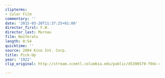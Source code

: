 ```yaml
---
clipterms:
- Color Film
commentary: ''
date: '2015-03-20T11:37:25+01:00'
director_first: F.W.
director_last: Murnau
film: Nosferatu
length: 0:54
quicktime: ''
source: 2004 Kino Int. Corp.
title: Pick-Up
year: '1922'
clip_original: http://stream.ccnmtl.columbia.edu/public/d5390579-f0dc-4e20-9132-30064e244b96_480-059_nosferatu_FLG_et.mp4

---
```

